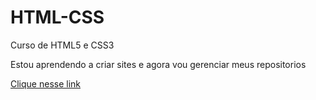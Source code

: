 # HTML-CSS
 Curso de HTML5 e CSS3

Estou aprendendo a criar sites e agora vou gerenciar meus repositorios

<a href="https://codeshino.github.io/HTML-CSS/Desafios/d010-2/android.html">Clique nesse link</a>